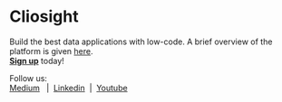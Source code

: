 # Cliosight

Build the best data applications with low-code. A brief overview of the platform is given [here](Overview.md).<br/><b>[Sign up](https://app.cliosight.com/app/forms/67/show/public?noNavbar=true)</b> today!
      
Follow us:    
[Medium](https://medium.com/@cliosight) &nbsp;&nbsp;|&nbsp;&nbsp;[Linkedin](https://www.linkedin.com/company/14571342)&nbsp;&nbsp;|&nbsp;&nbsp;[Youtube](https://youtube.com/@cliosight)     


